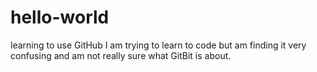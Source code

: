 # hello-world
learning to use GitHub
I am trying to learn to code but am finding it very confusing and am not really sure what GitBit is about.
